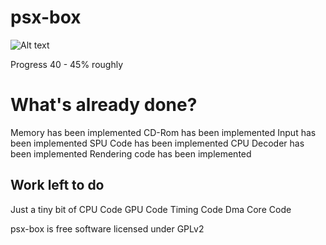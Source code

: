 # psx-box
![Alt text](  http://i.imgur.com/mkp3JJb.jpg "psx-box")

Progress 40 - 45% roughly
 
# What's already done?
 
 Memory has been implemented
 CD-Rom has been implemented 
 Input has been implemented
 SPU Code has been implemented
 CPU Decoder has been implemented
 Rendering code has been implemented


## Work left to do

Just a tiny bit of CPU Code
GPU Code
Timing Code
Dma Core Code


psx-box is free software licensed under GPLv2





